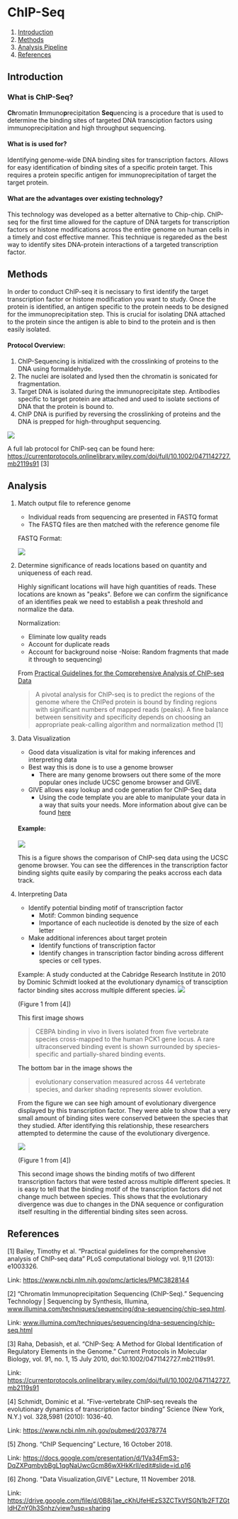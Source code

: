# ChIP-Seq

1. [Introduction](#intro)
2. [Methods](#methods)
3. [Analysis Pipeline](#analysis)
4. [References](#ref)


## Introduction <a name="intro"></a>

### What is ChIP-Seq?
**Ch**romatin **I**mmuno**p**recipitation **Seq**uencing is a procedure that is used to determine the binding sites of targeted DNA transciption factors using immunoprecipitation and high throughput sequencing.

#### What is is used for?
Identifying genome-wide DNA binding sites for transcription factors. Allows for easy identification of binding sites of a specific protein target. This requires a protein specific antigen for immunoprecipitation of target the target protein.

#### What are the advantages over existing technology?

This technology was developed as a better alternative to Chip-chip. ChIP-seq for the first time allowed for the capture of DNA targets for transcription factors or histone modifications across the entire genome on human cells in a timely and cost effective manner. This technique is regareded as the best way to identify sites DNA-protein interactions of a targeted transcription factor.


## Methods<a name="methods"></a>

In order to conduct ChIP-seq it is necissary to first identify the target transcription factor or histone modification you want to study. Once the protein is identified, an antigen specific to the  protein needs to be designed for the immunoprecipitation step. This is crucial for isolating DNA attached to the protein since the antigen is able to bind to the protein and is then easily isolated. 

#### Protocol Overview: 
1. ChIP-Sequencing is initialized with the crosslinking of proteins to the DNA using formaldehyde.
2. The nuclei are isolated and lysed then the chromatin is sonicated for fragmentation.
3. Target DNA is isolated during the  immunoprecipitate step. 
Antibodies specific to target protein are attached and used to isolate sections of DNA that the protein is bound to.
4. ChIP DNA is purified by reversing the crosslinking of proteins and the DNA is prepped for high-throughput sequencing.

![](./Capture.JPG)

A full lab protocol for ChIP-seq can be found here: https://currentprotocols.onlinelibrary.wiley.com/doi/full/10.1002/0471142727.mb2119s91 [3]


## Analysis<a name = "analysis"></a>



1. Match output file to reference genome
   - Individual reads from sequencing are presented in FASTQ format
   - The FASTQ files are then matched with the reference genome file
   
   FASTQ Format:
   
   ![](./img2.JPG)
   
2. Determine significance of reads locations based on quantity and uniqueness of each read.

   Highly significant locations will have high quantities of reads. These locations are known as "peaks". Before we can confirm the significance of an identifies peak we need to establish a peak threshold and normalize the data.
   
   Normalization:
   - Eliminate low quality reads
   - Account for duplicate reads
   - Account for background noise
     -Noise: Random fragments that made it through to sequencing)
   
   From [Practical Guidelines for the Comprehensive Analysis of ChIP-seq Data](#prac)
   > A pivotal analysis for ChIP-seq is to predict the regions of the genome where the ChIPed protein is bound by finding regions with significant numbers of mapped reads (peaks). A fine balance between sensitivity and specificity depends on choosing an appropriate peak-calling algorithm and normalization method [1]

3. Data Visualization
   - Good data visualization is vital for making inferences and interpreting data
   - Best way this is done is to use a genome browser
     - There are many genome browsers out there some of the more popular ones include UCSC genome browser and GIVE. 
   - GIVE allows easy lookup and code generation for ChIP-Seq data
      - Using the code template you are able to manipulate your data in a way that suits your needs. More information about give can be found [here](#here)
      
  
   #### Example: 
   
   ![](./img5.JPG)
   
   This is a figure shows the comparison of ChIP-seq data using the UCSC genome browser. You can see the differences in the transcription factor binding sights quite easily by comparing the peaks accross each data track. 
  
4. Interpreting Data
   - Identify potential binding motif of transcription factor
     - Motif: Common binding sequence
     - Importance of each nucleotide is denoted by the size of each letter
    - Make additional inferences about target protein
      - Identify functions of transcription factor
      - Identify changes in transcription factor binding across different species or cell types. 
      
     
   Example:
   A study conducted at the Cabridge Research Institute in 2010 by Dominic Schmidt looked at the evolutionary dynamics of transciption factor binding sites accross multiple different species. 
  ![](./img3.JPG)
  
   (Figure 1 from [4])
  
   This first image shows
   >CEBPA binding in vivo in livers isolated from five vertebrate species cross-mapped to the human PCK1 gene locus. A rare ultraconserved binding event is shown surrounded by species-specific and partially-shared binding events. 
  
   The bottom bar in the image shows the 
   > evolutionary conservation measured across 44 vertebrate species, and darker shading represents slower evolution.
  
   From the figure we can see high amount of evolutionary divergence displayed by this transcription factor. They were able to show that a very small amount of binding sites were conserved between the species that they studied.  After identifying this relationship, these researchers attempted to determine the cause of the evolutionary divergence. 
   
   ![](./img4.JPG)
   
   (Figure 1 from [4])

   This second image shows the binding motifs of two different transcription factors that were tested across multiple different species. It is easy to tell that the binding motif of the transcription factors did not change much between species. This shows that the evolutionary divergence was due to changes in the DNA sequence or configuration itself resulting in the differential binding sites seen across. 




## References<a name = "ref"></a>

[1] Bailey, Timothy et al. “Practical guidelines for the comprehensive analysis of ChIP-seq data” PLoS computational biology vol. 9,11 (2013): e1003326. <a name = "prac"><a/>
 
Link: https://www.ncbi.nlm.nih.gov/pmc/articles/PMC3828144
 
[2] “Chromatin Immunoprecipitation Sequencing (ChIP-Seq).” Sequencing Technology | Sequencing by Synthesis, Illumina, www.illumina.com/techniques/sequencing/dna-sequencing/chip-seq.html.
 
Link: www.illumina.com/techniques/sequencing/dna-sequencing/chip-seq.html
 
[3] Raha, Debasish, et al. “ChIP-Seq: A Method for Global Identification of Regulatory Elements in the Genome.” Current Protocols in Molecular Biology, vol. 91, no. 1, 15 July 2010, doi:10.1002/0471142727.mb2119s91.
 
Link: https://currentprotocols.onlinelibrary.wiley.com/doi/full/10.1002/0471142727.mb2119s91
 
[4] Schmidt, Dominic et al. “Five-vertebrate ChIP-seq reveals the evolutionary dynamics of transcription factor binding” Science (New York, N.Y.) vol. 328,5981 (2010): 1036-40.

Link: https://www.ncbi.nlm.nih.gov/pubmed/20378774
 
[5] Zhong. “ChIP Sequencing” Lecture, 16 October 2018.
 
Link: https://docs.google.com/presentation/d/1Va34FmS3-DqZXPqmbybBgL1qgNaUwcGcm86wXHkKrlI/edit#slide=id.p16

[6] Zhong. "Data Visualization,GIVE" Lecture, 11 November 2018.

Link: https://drive.google.com/file/d/0B8j1ae_cKhUfeHEzS3ZCTkVfSGN1b2FTZGtldHZnY0h3Snhz/view?usp=sharing<a name = "here"><a/>

